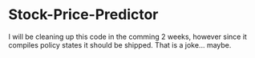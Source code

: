 # Stock-Price-Predictor

I will be cleaning up this code in the comming 2 weeks, however since it compiles policy states it should be shipped. That is a joke... maybe.
